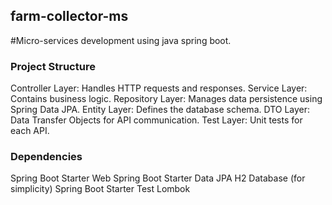 ## farm-collector-ms

#Micro-services development using java spring boot.

### Project Structure
Controller Layer: Handles HTTP requests and responses.
Service Layer: Contains business logic.
Repository Layer: Manages data persistence using Spring Data JPA.
Entity Layer: Defines the database schema.
DTO Layer: Data Transfer Objects for API communication.
Test Layer: Unit tests for each API.

### Dependencies
Spring Boot Starter Web
Spring Boot Starter Data JPA
H2 Database (for simplicity)
Spring Boot Starter Test
Lombok